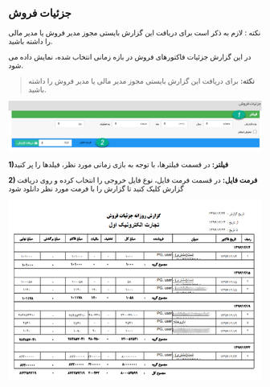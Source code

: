 ## جزئیات فروش

نکته : لازم به ذکر است برای دریافت این گزارش بایستی مجوز مدیر فروش یا مدیر مالی را داشته باشید.


در این گزارش جزئیات فاکتورهای فروش در بازه زمانی انتخاب شده، نمایش داده می شود.

> **نکته:** برای دریافت این گزارش بایستی مجوز مدیر مالی یا مدیر فروش را داشته باشید.

![](SalesDetails1.png)

**1)فیلتر:** در قسمت فیلترها، با توجه به بازی زمانی مورد نظر، فیلدها را پر کنید

**2) فرمت فایل:** در قسمت فرمت فایل، نوع فایل خروجی را انتخاب کرده و روی دریافت گزارش کلیک کنید تا گزارش را با فرمت مورد نظر دانلود شود

![](SalesDetails2.png)

